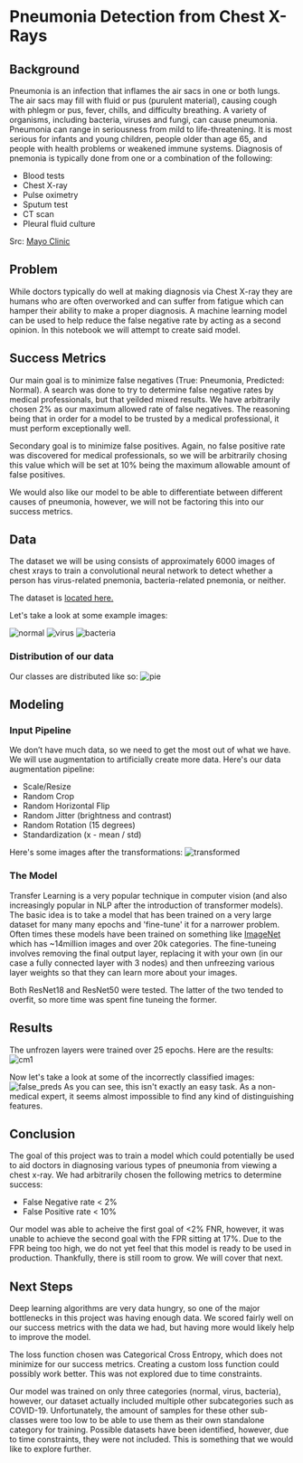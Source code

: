 # Pneumonia Detection from Chest X-Rays

## Background

Pneumonia is an infection that inflames the air sacs in one or both lungs. The air sacs may fill with fluid or pus (purulent material), causing cough with phlegm or pus, fever, chills, and difficulty breathing. A variety of organisms, including bacteria, viruses and fungi, can cause pneumonia.  Pneumonia can range in seriousness from mild to life-threatening. It is most serious for infants and young children, people older than age 65, and people with health problems or weakened immune systems.  Diagnosis of pnemonia is typically done from one or a combination of the following:

+ Blood tests
+ Chest X-ray
+ Pulse oximetry
+ Sputum test
+ CT scan
+ Pleural fluid culture

Src: [Mayo Clinic](https://www.mayoclinic.org/diseases-conditions/pneumonia/diagnosis-treatment/drc-20354210)

## Problem
While doctors typically do well at making diagnosis via Chest X-ray they are humans who are often overworked and can suffer from fatigue which can hamper their ability to make a proper diagnosis. A machine learning model can be used to help reduce the false negative rate by acting as a second opinion. In this notebook we will attempt to create said model.

## Success Metrics
Our main goal is to minimize false negatives (True: Pneumonia, Predicted: Normal). A search was done to try to determine false negative rates by medical professionals, but that yeilded mixed results. We have arbitrarily chosen 2% as our maximum allowed rate of false negatives. The reasoning being that in order for a model to be trusted by a medical professional, it must perform exceptionally well.

Secondary goal is to minimize false positives. Again, no false positive rate was discovered for medical professionals, so we will be arbitrarily chosing this value which will be set at 10% being the maximum allowable amount of false positives.

We would also like our model to be able to differentiate between different causes of pneumonia, however, we will not be factoring this into our success metrics.

## Data

The dataset we will be using consists of approximately 6000 images of chest xrays to train a convolutional neural network to detect whether a person has virus-related pnemonia, bacteria-related pnemonia, or neither.

The dataset is [located here.](https://www.kaggle.com/praveengovi/coronahack-chest-xraydataset)

Let's take a look at some example images:

![normal](/presentation_imgs/normal.png)
![virus](/presentation_imgs/virus.png)
![bacteria](/presentation_imgs/bacteria.png)

### Distribution of our data
Our classes are distributed like so:
![pie](/presentation_imgs/pie.png)

## Modeling

### Input Pipeline
We don’t have much data, so we need to get the most out of what we have. We will use augmentation to artificially create more data.
Here's our data augmentation pipeline:
+ Scale/Resize
+ Random Crop
+ Random Horizontal Flip
+ Random Jitter (brightness and contrast)
+ Random Rotation (15 degrees)
+ Standardization (x - mean / std)

Here's some images after the transformations:
![transformed](/presentation_imgs/transformed.png)

### The Model
Transfer Learning is a very popular technique in computer vision (and also increasingly popular in NLP after the introduction of transformer models). The basic idea is to take a model that has been trained on a very large dataset for many many epochs and 'fine-tune' it for a narrower problem. Often times these models have been trained on something like [ImageNet](https://en.wikipedia.org/wiki/ImageNet) which has ~14million images and over 20k categories. The fine-tuneing involves removing the final output layer, replacing it with your own (in our case a fully connected layer with 3 nodes) and then unfreezing various layer weights so that they can learn more about your images.

Both ResNet18 and ResNet50 were tested.  The latter of the two tended to overfit, so more time was spent fine tuneing the former.

## Results
The unfrozen layers were trained over 25 epochs.  Here are the results:
![cm1](/presentation_imgs/cm1.png)

Now let's take a look at some of the incorrectly classified images:
![false_preds](/presentation_imgs/false_preds.png)
As you can see, this isn't exactly an easy task.  As a non-medical expert, it seems almost impossible to find any kind of distinguishing features.

## Conclusion
The goal of this project was to train a model which could potentially be used to aid doctors in diagnosing various types of pneumonia from viewing a chest x-ray.  We had arbitrarily chosen the following metrics to determine success:

+   False Negative rate < 2%
+   False Positive rate < 10%

Our model was able to acheive the first goal of <2% FNR, however, it was unable to achieve the second goal with the FPR sitting at 17%.  Due to the FPR being too high, we do not yet feel that this model is ready to be used in production.  Thankfully, there is still room to grow.  We will cover that next.

## Next Steps
Deep learning algorithms are very data hungry, so one of the major bottlenecks in this project was having enough data. We scored fairly well on our success metrics with the data we had, but having more would likely help to improve the model.

The loss function chosen was Categorical Cross Entropy, which does not minimize for our success metrics. Creating a custom loss function could possibly work better. This was not explored due to time constraints.

Our model was trained on only three categories (normal, virus, bacteria), however, our dataset actually included multiple other subcategories such as COVID-19. Unfortunately, the amount of samples for these other sub-classes were too low to be able to use them as their own standalone category for training. Possible datasets have been identified, however, due to time constraints, they were not included. This is something that we would like to explore further.
